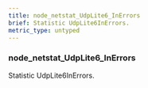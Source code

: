 ```yaml
---
title: node_netstat_UdpLite6_InErrors
brief: Statistic UdpLite6InErrors.
metric_type: untyped
---
```

### node_netstat_UdpLite6_InErrors

Statistic UdpLite6InErrors.